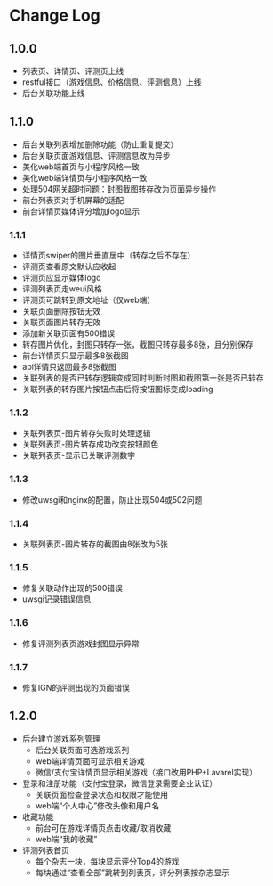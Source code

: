 # Change Log

## 1.0.0
- 列表页、详情页、评测页上线
- restful接口（游戏信息、价格信息、评测信息）上线
- 后台关联功能上线

## 1.1.0
- 后台关联列表增加删除功能（防止重复提交）
- 后台关联页面游戏信息、评测信息改为异步
- 美化web端首页与小程序风格一致
- 美化web端详情页与小程序风格一致
- 处理504网关超时问题：封图截图转存改为页面异步操作
- 前台列表页对手机屏幕的适配
- 前台详情页媒体评分增加logo显示

### 1.1.1
 - 详情页swiper的图片垂直居中（转存之后不存在）
 - 评测页查看原文默认应收起
 - 评测页应显示媒体logo
 - 评测列表页走weui风格
 - 评测页可跳转到原文地址（仅web端）
 - 关联页面删除按钮无效
 - 关联页面图片转存无效
 - 添加新关联页面有500错误
 - 转存图片优化，封图只转存一张，截图只转存最多8张，且分别保存
 - 前台详情页只显示最多8张截图
 - api详情只返回最多8张截图
 - 关联列表的是否已转存逻辑变成同时判断封图和截图第一张是否已转存
 - 关联列表的转存图片按钮点击后将按钮图标变成loading
 
 ### 1.1.2
 - 关联列表页\-图片转存失败时处理逻辑
 - 关联列表页\-图片转存成功改变按钮颜色
 - 关联列表页\-显示已关联评测数字
 
 ### 1.1.3
 - 修改uwsgi和nginx的配置，防止出现504或502问题
 
 ### 1.1.4
 - 关联列表页\-图片转存的截图由8张改为5张
 
 ### 1.1.5
 - 修复关联动作出现的500错误
 - uwsgi记录错误信息
 
 ### 1.1.6
 - 修复评测列表页游戏封图显示异常
 
 ### 1.1.7
 - 修复IGN的评测出现的页面错误
 
## 1.2.0
 - 后台建立游戏系列管理
    - 后台关联页面可选游戏系列
    - web端详情页面可显示相关游戏
    - 微信/支付宝详情页显示相关游戏（接口改用PHP+Lavarel实现）
- 登录和注册功能（支付宝登录，微信登录需要企业认证）
    - 关联页面检查登录状态和权限才能使用
    - web端“个人中心”修改头像和用户名
- 收藏功能
    - 前台可在游戏详情页点击收藏/取消收藏
    - web端“我的收藏”
- 评测列表首页
    - 每个杂志一块，每块显示评分Top4的游戏
    - 每块通过“查看全部”跳转到列表页，评分列表按杂志显示

